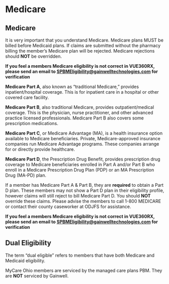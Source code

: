 # Medicare

## Medicare

It is very important that you understand Medicare.  Medicare plans MUST be billed before Medicaid plans. If claims are submitted without the pharmacy billing the member’s Medicare plan will be rejected.  Medicare rejections should **NOT** be overridden.   

**If you feel a members Medicare eligibility is not correct in VUE360RX, please send an email to SPBMEligibility@gainwelltechnologies.com for verification** 

**Medicare Part A**, also known as “traditional Medicare,” provides inpatient/hospital coverage. This is for inpatient care in a hospital or other covered care facility. 

**Medicare Part B**, also traditional Medicare, provides outpatient/medical coverage. This is the physician, nurse practitioner, and other advanced practice licensed professionals.  Medicare Part B also covers some prescription medications.  

**Medicare Part C**, or Medicare Advantage (MA), is a health insurance option available to Medicare beneficiaries. Private, Medicare-approved insurance companies run Medicare Advantage programs. These companies arrange for or directly provide healthcare. 

**Medicare Part D**, the Prescription Drug Benefit, provides prescription drug coverage to Medicare beneficiaries enrolled in Part A and/or Part B who enroll in a Medicare Prescription Drug Plan (PDP) or an MA Prescription Drug (MA-PD) plan. 

If a member has Medicare Part A & Part B, they are **required** to obtain a Part D plan.  These members may not show a Part D plan in their eligibility profile, however claims will still reject to bill Medicare Part D. You should **NOT** override these claims.  Please advise the members to call 1-800 MEDICARE or contact their county caseworker at ODJFS for assistance.   

**If you feel a members Medicare eligibility is not correct in VUE360RX, please send an email to SPBMEligibility@gainwelltechnologies.com for verification** 

## Dual Eligibility

The term “dual eligible” refers to members that have both Medicare and Medicaid eligibility.   

MyCare Ohio members are serviced by the managed care plans PBM. They are **NOT** serviced by Gainwell. 
